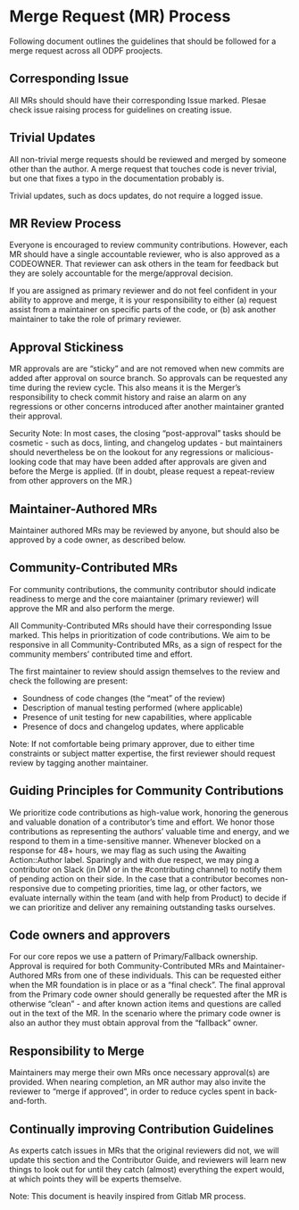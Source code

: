 # Merge Request (MR) Process

Following document outlines the guidelines that should be followed for a merge request across all ODPF proojects.

## Corresponding Issue

All MRs should should have their corresponding Issue marked. Plesae check issue raising process for guidelines on creating issue.

## Trivial Updates

All non-trivial merge requests should be reviewed and merged by someone other than the author. A merge request that touches code is never trivial, but one that fixes a typo in the documentation probably is.

Trivial updates, such as docs updates, do not require a logged issue.

## MR Review Process

Everyone is encouraged to review community contributions. However, each MR should have a single accountable reviewer, who is also approved as a CODEOWNER. That reviewer can ask others in the team for feedback but they are solely accountable for the merge/approval decision.

If you are assigned as primary reviewer and do not feel confident in your ability to approve and merge, it is your responsibility to either (a) request assist from a maintainer on specific parts of the code, or (b) ask another maintainer to take the role of primary reviewer.

## Approval Stickiness

MR approvals are are “sticky” and are not removed when new commits are added after approval on source branch. So approvals can be requested any time during the review cycle. This also means it is the Merger’s responsibility to check commit history and raise an alarm on any regressions or other concerns introduced after another maintainer granted their approval.

Security Note: In most cases, the closing “post-approval” tasks should be cosmetic - such as docs, linting, and changelog updates - but maintainers should nevertheless be on the lookout for any regressions or malicious-looking code that may have been added after approvals are given and before the Merge is applied. (If in doubt, please request a repeat-review from other approvers on the MR.)

## Maintainer-Authored MRs

Maintainer authored MRs may be reviewed by anyone, but should also be approved by a code owner, as described below.

## Community-Contributed MRs

For community contributions, the community contributor should indicate readiness to merge and the core maiantainer (primary reviewer) will approve the MR and also perform the merge.

All Community-Contributed MRs should have their corresponding Issue marked. This helps in prioritization of code contributions. We aim to be responsive in all Community-Contributed MRs, as a sign of respect for the community members’ contributed time and effort.

The first maintainer to review should assign themselves to the review and check the following are present:

- Soundness of code changes (the “meat” of the review)
- Description of manual testing performed (where applicable)
- Presence of unit testing for new capabilities, where applicable
- Presence of docs and changelog updates, where applicable

Note: If not comfortable being primary approver, due to either time constraints or subject matter expertise, the first reviewer should request review by tagging another maintainer.

## Guiding Principles for Community Contributions

We prioritize code contributions as high-value work, honoring the generous and valuable donation of a contributor’s time and effort. We honor those contributions as representing the authors’ valuable time and energy, and we respond to them in a time-sensitive manner.
Whenever blocked on a response for 48+ hours, we may flag as such using the Awaiting Action::Author label. Sparingly and with due respect, we may ping a contributor on Slack (in DM or in the #contributing channel) to notify them of pending action on their side.
In the case that a contributor becomes non-responsive due to competing priorities, time lag, or other factors, we evaluate internally within the team (and with help from Product) to decide if we can prioritize and deliver any remaining outstanding tasks ourselves.

## Code owners and approvers

For our core repos we use a pattern of Primary/Fallback ownership. Approval is required for both Community-Contributed MRs and Maintainer-Authored MRs from one of these individuals. This can be requested either when the MR foundation is in place or as a “final check”. The final approval from the Primary code owner should generally be requested after the MR is otherwise “clean” - and after known action items and questions are called out in the text of the MR. In the scenario where the primary code owner is also an author they must obtain approval from the “fallback” owner.

## Responsibility to Merge

Maintainers may merge their own MRs once necessary approval(s) are provided.
When nearing completion, an MR author may also invite the reviewer to “merge if approved”, in order to reduce cycles spent in back-and-forth.

## Continually improving Contribution Guidelines

As experts catch issues in MRs that the original reviewers did not, we will update this section and the Contributor Guide, and reviewers will learn new things to look out for until they catch (almost) everything the expert would, at which points they will be experts themselve.

Note: This document is heavily inspired from Gitlab MR process.
